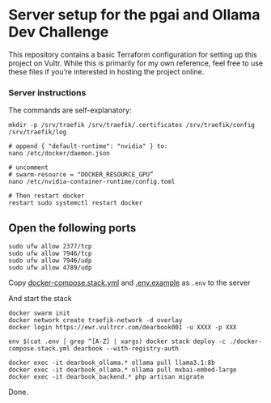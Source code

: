 # Server setup for the pgai and Ollama Dev Challenge

This repository contains a basic Terraform configuration for setting up this project on Vultr. 
While this is primarily for my own reference, feel free to use these files if you’re interested in hosting the project online.

### Server instructions

The commands are self-explanatory:

```shell
mkdir -p /srv/traefik /srv/traefik/.certificates /srv/traefik/config /srv/traefik/log
```

```shell
# append { "default-runtime": "nvidia" } to:
nano /etc/docker/daemon.json

# uncomment
# swarm-resource = "DOCKER_RESOURCE_GPU”
nano /etc/nvidia-container-runtime/config.toml

# Then restart docker
restart sudo systemctl restart docker
```

## Open the following ports

```shell
sudo ufw allow 2377/tcp
sudo ufw allow 7946/tcp
sudo ufw allow 7946/udp
sudo ufw allow 4789/udp
```
Copy [docker-compose.stack.yml](docker-compose.stack.yml) and [.env.example](.env.example) as `.env` to the server

And start the stack

```shell
docker swarm init
docker network create traefik-network -d overlay
docker login https://ewr.vultrcr.com/dearbook001 -u XXXX -p XXX

env $(cat .env | grep ^[A-Z] | xargs) docker stack deploy -c ./docker-compose.stack.yml dearbook --with-registry-auth

docker exec -it dearbook_ollama.* ollama pull llama3.1:8b
docker exec -it dearbook_ollama.* ollama pull mxbai-embed-large
docker exec -it dearbook_backend.* php artisan migrate
```

Done.